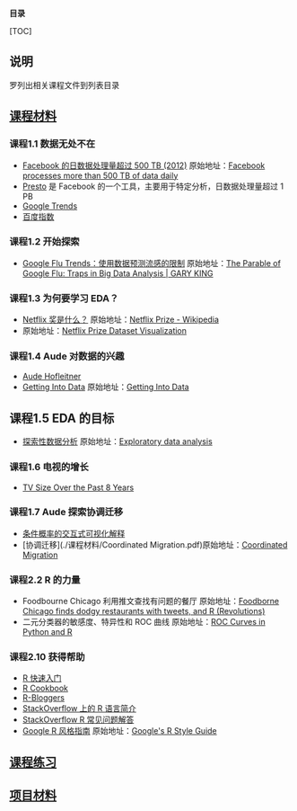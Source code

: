 **目录**

[TOC]

## 说明

罗列出相关课程文件到列表目录

## [课程材料](./课程材料)

### 课程1.1 数据无处不在

*  [Facebook 的日数据处理量超过 500 TB (2012)](./课程材料/facebook-processes-more-than-500-tb-of-data-daily.pdf) 原始地址：[Facebook processes more than 500 TB of data daily](https://www.cnet.com/news/facebook-processes-more-than-500-tb-of-data-daily/)
* [Presto](http://prestodb.io/) 是 Facebook 的一个工具，主要用于特定分析，日数据处理量超过 1 PB
* [Google Trends ](http://www.google.com/trends/explore#q=chicken%2C%20music%2C%20movies&cmpt=q)
* [百度指数](https://index.baidu.com/)

### 课程1.2 开始探索

* [Google Flu Trends：使用数据预测流感的限制](./课程材料/Google_Flu_Trends使用数据预测流感的限制.pdf) 原始地址：[The Parable of Google Flu: Traps in Big Data Analysis | GARY KING](https://gking.harvard.edu/publications/parable-google-flu%C2%A0traps-big-data-analysis) 

### 课程1.3 为何要学习 EDA？

* [Netflix 奖是什么？](./课程材料/Netflix_Prize.pdf)  原始地址：[Netflix Prize - Wikipedia](https://en.wikipedia.org/wiki/Netflix_Prize)
* 原始地址：[Netflix Prize Dataset Visualization](https://flowingdata.com/2007/12/11/netflix-prize-dataset-visualization/)

### 课程1.4 Aude 对数据的兴趣

* [Aude Hofleitner](http://www.linkedin.com/in/audehofleitner)
* [Getting Into Data](./课程材料/Getting_Into_Data.pdf) 原始地址：[Getting Into Data](https://www.udacity.com/api/nodes/903038546/supplemental_media/getting-into-datapdf/download)

## 课程1.5 EDA 的目标

* [探索性数据分析](./课程材料/Exploratory_data_analysis.pdf) 原始地址：[Exploratory data analysis](https://en.wikipedia.org/wiki/Exploratory_data_analysis)

### 课程1.6 电视的增长

* [TV Size Over the Past 8 Years](https://flowingdata.com/2009/09/23/tv-size-over-the-past-8-years/)

### 课程1.7 Aude 探索协调迁移

* [条件概率的交互式可视化解释](http://setosa.io/conditional/)
* [协调迁移](./课程材料/Coordinated Migration.pdf)原始地址：[Coordinated Migration](https://www.facebook.com/notes/facebook-data-science/coordinated-migration/10151930946453859)

### 课程2.2 R 的力量

*  Foodbourne Chicago 利用推文查找有问题的餐厅 原始地址：[Foodborne Chicago finds dodgy restaurants with tweets, and R (Revolutions)](https://blog.revolutionanalytics.com/2013/08/foodborne-chicago.html)
*  二元分类器的敏感度、特异性和 ROC 曲线  原始地址：[ROC Curves in Python and R ](https://community.alteryx.com/t5/Data-Science-Blog/ROC-Curves-in-Python-and-R/ba-p/138430)

### 课程2.10 获得帮助

* [R 快速入门](http://www.statmethods.net/)
* [R Cookbook](http://www.cookbook-r.com/)
* [R-Bloggers](http://www.r-bloggers.com/)
* [StackOverflow 上的 R 语言简介](http://stackoverflow.com/tags/r/info)
* [StackOverflow R 常见问题解答](http://stackoverflow.com/questions/tagged/r-faq%20)
* [Google R 风格指南](./课程材料/Google_R_风格指南.pdf) 原始地址：[Google's R Style Guide](https://google.github.io/styleguide/Rguide.xml)



## [课程练习](./课程练习)





## [项目材料](./项目材料)

